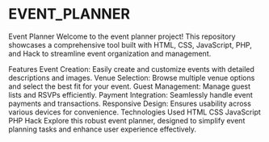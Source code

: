 # EVENT_PLANNER
Event Planner
Welcome to the event planner project! This repository showcases a comprehensive tool built with HTML, CSS, JavaScript, PHP, and Hack to streamline event organization and management.

Features
Event Creation: Easily create and customize events with detailed descriptions and images.
Venue Selection: Browse multiple venue options and select the best fit for your event.
Guest Management: Manage guest lists and RSVPs efficiently.
Payment Integration: Seamlessly handle event payments and transactions.
Responsive Design: Ensures usability across various devices for convenience.
Technologies Used
HTML
CSS
JavaScript
PHP
Hack
Explore this robust event planner, designed to simplify event planning tasks and enhance user experience effectively.

